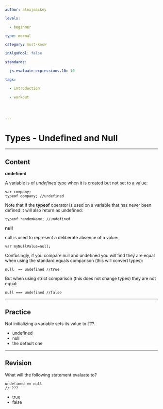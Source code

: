 ```yaml
---
author: alexjmackey

levels:

  - beginner

type: normal

category: must-know

inAlgoPool: false

standards:

  js.evaluate-expressions.10: 10

tags:

  - introduction

  - workout




---
```


# Types - Undefined and Null

---
## Content

**undefined**

A variable is of *undefined* type when it is created but not set to a value:
```
var company;
typeof company; //undefined
```

Note that if the **typeof** operator is used on a variable that has never been defined it will also return as undefined:

```
typeof randomName; //undefined
```

**null**

null is used to represent a deliberate absence of a value:
```
var myNullValue=null;
```

Confusingly, if you compare null and undefined you will find they are equal when using the standard equals comparison (this will convert types):

```
null  == undefined //true
```
But when using strict comparison (this does not change types) they are not equal:

```
null === undefined //false
```

---
## Practice

Not initializing a variable sets its value to ???.


* undefined
* null
* the default one

---
## Revision

What will the following statement evaluate to?
```
undefined == null
// ???
```

* true
* false

